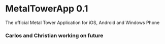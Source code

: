 # MetalTowerApp 0.1
The official Metal Tower Application for iOS, Android and Windows Phone
### Carlos and Christian working on future
